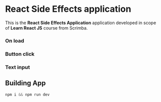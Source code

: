 # React Side Effects application

This is the **React Side Effects Application** application developed in scope of **Learn React JS** course from Scrimba.

### On load

### Button click

### Text input


## Building App

```js
npm i && npm run dev
```
